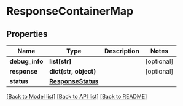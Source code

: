 # ResponseContainerMap

## Properties
Name | Type | Description | Notes
------------ | ------------- | ------------- | -------------
**debug_info** | **list[str]** |  | [optional] 
**response** | **dict(str, object)** |  | [optional] 
**status** | [**ResponseStatus**](ResponseStatus.md) |  | 

[[Back to Model list]](../README.md#documentation-for-models) [[Back to API list]](../README.md#documentation-for-api-endpoints) [[Back to README]](../README.md)


